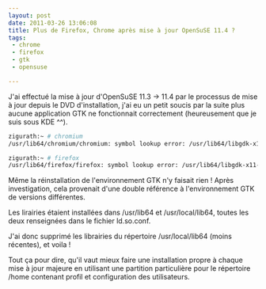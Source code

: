 ```yaml
---
layout: post
date: 2011-03-26 13:06:08
title: Plus de Firefox, Chrome après mise à jour OpenSuSE 11.4 ?
tags:
 - chrome
 - firefox
 - gtk
 - opensuse

---
```


J'ai effectué la mise à jour d'OpenSuSE 11.3 -> 11.4 par le processus de mise à jour depuis le DVD d'installation, j'ai eu un petit soucis par la suite plus aucune application GTK ne fonctionnait correctement (heureusement que je suis sous KDE ^^).

``` bash
zigurath:~ # chromium
/usr/lib64/chromium/chromium: symbol lookup error: /usr/lib64/libgdk-x11-2.0.so.0: undefined symbol: g_source_set_name

zigurath:~ # firefox
/usr/lib64/firefox/firefox: symbol lookup error: /usr/lib64/libgdk-x11-2.0.so.0: undefined symbol: g_source_set_name
```

Même la réinstallation de l'environnement GTK n'y faisait rien ! Après investigation, cela provenait d'une double référence à l'environnement GTK de versions différentes.

Les lirairies étaient installées dans /usr/lib64 et /usr/local/lib64, toutes les deux renseignées dans le fichier ld.so.conf.

J'ai donc supprimé les librairies du répertoire /usr/local/lib64 (moins récentes), et voila !

Tout ça pour dire, qu'il vaut mieux faire une installation propre à chaque mise à jour majeure en utilisant une partition particulière pour le répertoire /home contenant profil et configuration des utilisateurs.

